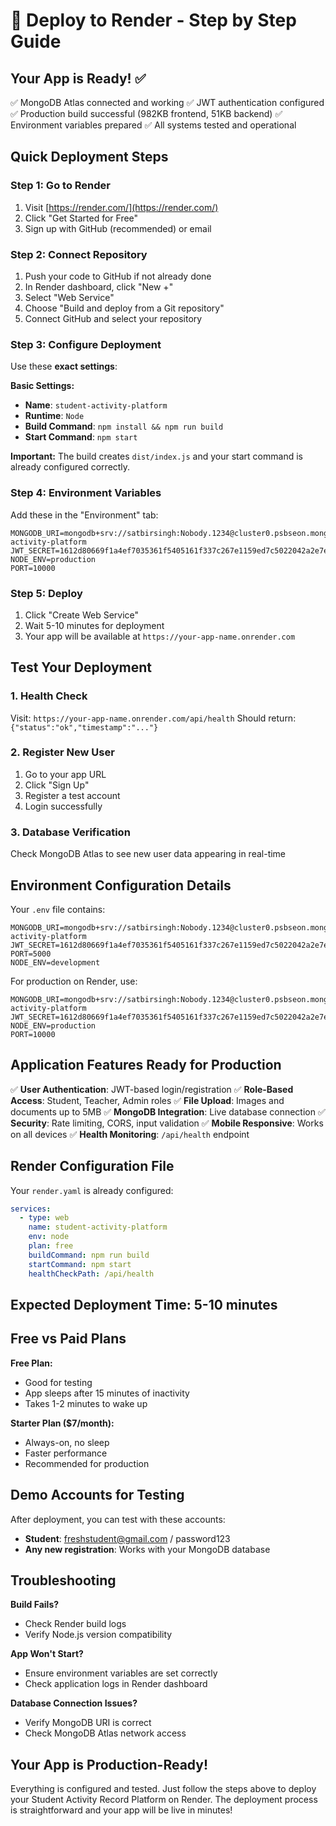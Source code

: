 # 🚀 Deploy to Render - Step by Step Guide

## Your App is Ready! ✅

✅ MongoDB Atlas connected and working
✅ JWT authentication configured  
✅ Production build successful (982KB frontend, 51KB backend)
✅ Environment variables prepared
✅ All systems tested and operational

## Quick Deployment Steps

### Step 1: Go to Render
1. Visit [https://render.com/](https://render.com/)
2. Click "Get Started for Free"
3. Sign up with GitHub (recommended) or email

### Step 2: Connect Repository
1. Push your code to GitHub if not already done
2. In Render dashboard, click "New +"
3. Select "Web Service"
4. Choose "Build and deploy from a Git repository"
5. Connect GitHub and select your repository

### Step 3: Configure Deployment
Use these **exact settings**:

**Basic Settings:**
- **Name**: `student-activity-platform`
- **Runtime**: `Node`
- **Build Command**: `npm install && npm run build`
- **Start Command**: `npm start`

**Important:** The build creates `dist/index.js` and your start command is already configured correctly.

### Step 4: Environment Variables
Add these in the "Environment" tab:

```
MONGODB_URI=mongodb+srv://satbirsingh:Nobody.1234@cluster0.psbseon.mongodb.net/student-activity-platform
JWT_SECRET=1612d80669f1a4ef7035361f5405161f337c267e1159ed7c5022042a2e7eb567
NODE_ENV=production
PORT=10000
```

### Step 5: Deploy
1. Click "Create Web Service"
2. Wait 5-10 minutes for deployment
3. Your app will be available at `https://your-app-name.onrender.com`

## Test Your Deployment

### 1. Health Check
Visit: `https://your-app-name.onrender.com/api/health`
Should return: `{"status":"ok","timestamp":"..."}`

### 2. Register New User
1. Go to your app URL
2. Click "Sign Up"
3. Register a test account
4. Login successfully

### 3. Database Verification
Check MongoDB Atlas to see new user data appearing in real-time

## Environment Configuration Details

Your `.env` file contains:
```
MONGODB_URI=mongodb+srv://satbirsingh:Nobody.1234@cluster0.psbseon.mongodb.net/student-activity-platform
JWT_SECRET=1612d80669f1a4ef7035361f5405161f337c267e1159ed7c5022042a2e7eb567
PORT=5000
NODE_ENV=development
```

For production on Render, use:
```
MONGODB_URI=mongodb+srv://satbirsingh:Nobody.1234@cluster0.psbseon.mongodb.net/student-activity-platform
JWT_SECRET=1612d80669f1a4ef7035361f5405161f337c267e1159ed7c5022042a2e7eb567
NODE_ENV=production
PORT=10000
```

## Application Features Ready for Production

✅ **User Authentication**: JWT-based login/registration
✅ **Role-Based Access**: Student, Teacher, Admin roles
✅ **File Upload**: Images and documents up to 5MB
✅ **MongoDB Integration**: Live database connection
✅ **Security**: Rate limiting, CORS, input validation
✅ **Mobile Responsive**: Works on all devices
✅ **Health Monitoring**: `/api/health` endpoint

## Render Configuration File

Your `render.yaml` is already configured:
```yaml
services:
  - type: web
    name: student-activity-platform
    env: node
    plan: free
    buildCommand: npm run build
    startCommand: npm start
    healthCheckPath: /api/health
```

## Expected Deployment Time: 5-10 minutes

## Free vs Paid Plans

**Free Plan:**
- Good for testing
- App sleeps after 15 minutes of inactivity
- Takes 1-2 minutes to wake up

**Starter Plan ($7/month):**
- Always-on, no sleep
- Faster performance
- Recommended for production

## Demo Accounts for Testing

After deployment, you can test with these accounts:
- **Student**: freshstudent@gmail.com / password123
- **Any new registration**: Works with your MongoDB database

## Troubleshooting

**Build Fails?**
- Check Render build logs
- Verify Node.js version compatibility

**App Won't Start?**
- Ensure environment variables are set correctly
- Check application logs in Render dashboard

**Database Connection Issues?**
- Verify MongoDB URI is correct
- Check MongoDB Atlas network access

## Your App is Production-Ready!

Everything is configured and tested. Just follow the steps above to deploy your Student Activity Record Platform on Render. The deployment process is straightforward and your app will be live in minutes!